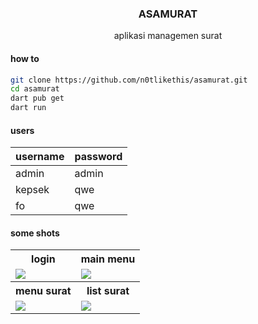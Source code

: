 <h3 align="center">ASAMURAT</h3>
<p align="center">aplikasi managemen surat</p>

#### how to

```bash
git clone https://github.com/n0tlikethis/asamurat.git
cd asamurat
dart pub get
dart run
```

#### users

| username | password |
| -------- | -------- |
| admin    | admin    |
| kepsek   | qwe      |
| fo       | qwe      |

#### some shots

<table>
  <tr>
    <th align="center">login</th>
    <th align="center">main menu</th>
  </tr><tr>
    <td><img src="https://i.imgur.com/3LNRRHU.png"></td>
    <td><img src="https://i.imgur.com/qwZXZeI.png"></td>
  </tr><tr>
    <th align="center">menu surat</th>
    <th align="center">list surat</th>
  </tr><tr>
    <td><img src="https://i.imgur.com/DEn7MKZ.png"></td>
    <td><img src="https://i.imgur.com/tU3heTr.png"></td>
  </tr>
</table>
